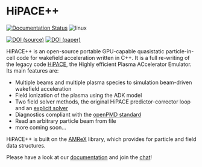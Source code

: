 # HiPACE++

[![Documentation Status](https://readthedocs.org/projects/hipace/badge/?version=latest)](https://hipace.readthedocs.io/en/latest/?badge=latest)
![linux](https://github.com/Hi-PACE/hipace/workflows/linux/badge.svg?branch=development&event=push)
<!-- ![macOS](https://github.com/Hi-PACE/hipace/workflows/macos/badge.svg?branch=development&event=push) -->
[![DOI (source)](https://img.shields.io/badge/DOI%20(source)-10.5281/zenodo.5358483-blue.svg)](https://doi.org/10.5281/zenodo.5358483)
[![DOI (paper)](https://img.shields.io/badge/DOI%20(paper)-10.1016/j.cpc.2022.108421-blue.svg)](https://doi.org/10.1016/j.cpc.2022.108421)

HiPACE++ is an open-source portable GPU-capable quasistatic particle-in-cell code for wakefield acceleration written in C++.
It is a full re-writing of the legacy code [HiPACE](http://dx.doi.org/10.1088/0741-3335/56/8/084012), the Highly efficient Plasma ACcelerator Emulator.
Its main features are:
 - Multiple beams and multiple plasma species to simulation beam-driven wakefield acceleration
 - Field ionization of the plasma using the ADK model
 - Two field solver methods, the original HiPACE predictor-corrector loop and an [explicit solver](https://arxiv.org/abs/2012.00881)
 - Diagnostics compliant with the [openPMD standard](https://github.com/openPMD/openPMD-standard)
 - Read an arbitrary particle beam from file
 - more coming soon...

HiPACE++ is built on the [AMReX](https://amrex-codes.github.io) library, which provides for particle and field data structures.

Please have a look at our [documentation](https://hipace.readthedocs.io) and join the [chat](https://hipace.readthedocs.io/en/latest/run/chat.html)!